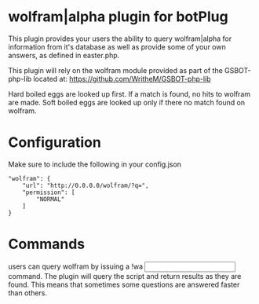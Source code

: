 # wolfram|alpha plugin for botPlug

This plugin provides your users the ability to query wolfram|alpha for information from it's database as well as provide some of your own answers, as defined in easter.php.

This plugin will rely on the wolfram module provided as part of the GSBOT-php-lib located at: https://github.com/WritheM/GSBOT-php-lib

Hard boiled eggs are looked up first. If a match is found, no hits to wolfram are made.
Soft boiled eggs are looked up only if there no match found on wolfram.

# Configuration

Make sure to include the following in your config.json

    "wolfram": {
        "url": "http://0.0.0.0/wolfram/?q=",
        "permission": [
            "NORMAL"
        ]
    }

# Commands

users can query wolfram by issuing a !wa <input> command. The plugin will query the script and return results as they are found. This means that sometimes some questions are answered faster than others.
